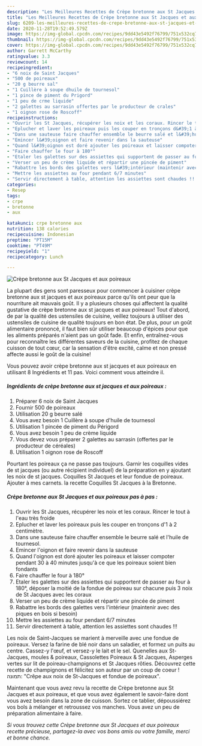 ```yaml
---
description: "Les Meilleures Recettes de Crèpe bretonne aux St Jacques et aux poireaux"
title: "Les Meilleures Recettes de Crèpe bretonne aux St Jacques et aux poireaux"
slug: 6209-les-meilleures-recettes-de-crepe-bretonne-aux-st-jacques-et-aux-poireaux
date: 2020-11-28T19:52:49.579Z
image: https://img-global.cpcdn.com/recipes/9dd43e5492f76799/751x532cq70/crepe-bretonne-aux-st-jacques-et-aux-poireaux-photo-principale-de-la-recette.jpg
thumbnail: https://img-global.cpcdn.com/recipes/9dd43e5492f76799/751x532cq70/crepe-bretonne-aux-st-jacques-et-aux-poireaux-photo-principale-de-la-recette.jpg
cover: https://img-global.cpcdn.com/recipes/9dd43e5492f76799/751x532cq70/crepe-bretonne-aux-st-jacques-et-aux-poireaux-photo-principale-de-la-recette.jpg
author: Garrett McCarthy
ratingvalue: 3.3
reviewcount: 14
recipeingredient:
- "6 noix de Saint Jacques"
- "500 de poireaux"
- "20 g beurre sal"
- "1 Cuillère à soupe dhuile de tournesol"
- "1 pince de piment du Prigord"
- "1 peu de crme liquide"
- "2 galettes au sarrasin offertes par le producteur de crales"
- "1 oignon rose de Roscoff"
recipeinstructions:
- "Ouvrir les St Jacques, récupérer les noix et les coraux. Rincer le tout à l&#39;eau très froide"
- "Eplucher et laver les poireaux puis les couper en tronçons d&#39;1 à 2 centimètre."
- "Dans une sauteuse faire chauffer ensemble le beurre salé et l&#39;huile de tournesol."
- "Emincer l&#39;oignon et faire revenir dans la sauteuse"
- "Quand l&#39;oignon est doré ajouter les poireaux et laisser compoter pendant 30 à 40 minutes jusqu&#39;à ce que les poireaux soient bien fondants"
- "Faire chauffer le four à 180°"
- "Etaler les galettes sur des assiettes qui supportent de passer au four à 180°, déposer la moitié de la fondue de poireau sur chacune puis 3 noix de St Jacques avec les coraux"
- "Verser un peu de crème liquide et répartir une pincée de piment"
- "Rabattre les bords des galettes vers l&#39;intérieur (maintenir avec des piques en bois si besoin)"
- "Mettre les assiettes au four pendant 6/7 minutes"
- "Servir directement à table, attention les assiettes sont chaudes !!!"
categories:
- Resep
tags:
- crpe
- bretonne
- aux

katakunci: crpe bretonne aux 
nutrition: 138 calories
recipecuisine: Indonesian
preptime: "PT15M"
cooktime: "PT49M"
recipeyield: "1"
recipecategory: Lunch

---
```



![Crèpe bretonne aux St Jacques et aux poireaux](https://img-global.cpcdn.com/recipes/9dd43e5492f76799/751x532cq70/crepe-bretonne-aux-st-jacques-et-aux-poireaux-photo-principale-de-la-recette.jpg)

La plupart des gens sont paresseux pour commencer à cuisiner crèpe bretonne aux st jacques et aux poireaux parce qu'ils ont peur que la nourriture ait mauvais goût. Il y a plusieurs choses qui affectent la qualité gustative de crèpe bretonne aux st jacques et aux poireaux! Tout d'abord, de par la qualité des ustensiles de cuisine, veillez toujours à utiliser des ustensiles de cuisine de qualité toujours en bon état. De plus, pour un goût alimentaire prononcé, il faut bien sûr utiliser beaucoup d'épices pour que les aliments préparés n'aient pas un goût fade. Et enfin, entraînez-vous pour reconnaître les différentes saveurs de la cuisine, profitez de chaque cuisson de tout cœur, car la sensation d'être excité, calme et non pressé affecte aussi le goût de la cuisine!

<!--inarticleads1-->

Vous pouvez avoir crèpe bretonne aux st jacques et aux poireaux en utilisant 8 Ingrédients et 11 pas. Voici comment vous atteindre il.

##### Ingrédients de crèpe bretonne aux st jacques et aux poireaux :

1. Préparer 6 noix de Saint Jacques
1. Fournir 500 de poireaux
1. Utilisation 20 g beurre salé
1. Vous avez besoin 1 Cuillère à soupe d&#39;huile de tournesol
1. Utilisation 1 pincée de piment du Périgord
1. Vous avez besoin 1 peu de crème liquide
1. Vous devez vous préparer 2 galettes au sarrasin (offertes par le producteur de céréales)
1. Utilisation 1 oignon rose de Roscoff


Pourtant les poireaux ça ne passe pas toujours. Garnir les coquilles vides de st jacques (ou autre récipient individuel) de la préparation en y ajoutant les noix de st jacques. Coquilles St Jacques et leur fondue de poireaux. Ajouter à mes carnets. la recette Coquilles St Jacques à la Bretonne. 

<!--inarticleads2-->

##### Crèpe bretonne aux St Jacques et aux poireaux pas à pas :

1. Ouvrir les St Jacques, récupérer les noix et les coraux. Rincer le tout à l&#39;eau très froide
1. Eplucher et laver les poireaux puis les couper en tronçons d&#39;1 à 2 centimètre.
1. Dans une sauteuse faire chauffer ensemble le beurre salé et l&#39;huile de tournesol.
1. Emincer l&#39;oignon et faire revenir dans la sauteuse
1. Quand l&#39;oignon est doré ajouter les poireaux et laisser compoter pendant 30 à 40 minutes jusqu&#39;à ce que les poireaux soient bien fondants
1. Faire chauffer le four à 180°
1. Etaler les galettes sur des assiettes qui supportent de passer au four à 180°, déposer la moitié de la fondue de poireau sur chacune puis 3 noix de St Jacques avec les coraux
1. Verser un peu de crème liquide et répartir une pincée de piment
1. Rabattre les bords des galettes vers l&#39;intérieur (maintenir avec des piques en bois si besoin)
1. Mettre les assiettes au four pendant 6/7 minutes
1. Servir directement à table, attention les assiettes sont chaudes !!!


Les noix de Saint-Jacques se marient à merveille avec une fondue de poireaux. Versez la farine de blé noir dans un saladier, et formez un puits au centre. Cassez-y l&#39;œuf, et versez-y le lait et le sel. Quenelles aux St-Jacques, moules &amp; poireaux, Cassolettes Poireaux &amp; St Jacques, Asperges vertes sur lit de poireau-champignons et St Jacques rôties. Découvrez cette recette de champignons et félicitez son auteur par un coup de coeur ! תמונה: &#34;Crêpe aux noix de St-Jacques et fondue de poireaux&#34;. 

<!--inarticleads1-->

<p>
Maintenant que vous avez revu la recette de Crèpe bretonne aux St Jacques et aux poireaux, et que vous avez également le savoir-faire dont vous avez besoin dans la zone de cuisson. Sortez ce tablier, dépoussiérez vos bols à mélanger et retroussez vos manches. Vous avez un peu de préparation alimentaire à faire.
</p>

<p>
<i>Si vous trouvez cette Crèpe bretonne aux St Jacques et aux poireaux recette précieuse, partagez-la avec vos bons amis ou votre famille, merci et bonne chance.</i>
</p>
